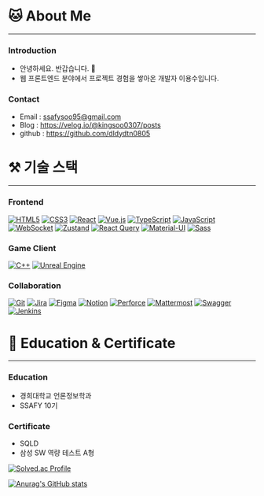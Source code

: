 # 🐱 About Me

---

### Introduction
- 안녕하세요. 반갑습니다. 🙉
- 웹 프론트엔드 분야에서 프로젝트 경험을 쌓아온 개발자 이용수입니다.

### Contact

- Email : ssafysoo95@gmail.com
- Blog : https://velog.io/@kingsoo0307/posts
- github : https://github.com/dldydtn0805

# ⚒️ 기술 스택

---

### Frontend
[![HTML5](https://img.shields.io/badge/HTML5-E34F26?style=for-the-badge&logo=html5&logoColor=white)](https://html.spec.whatwg.org/)
[![CSS3](https://img.shields.io/badge/CSS3-1572B6?style=for-the-badge&logo=css3&logoColor=white)](https://www.w3.org/Style/CSS/)
[![React](https://img.shields.io/badge/React-61DAFB?style=for-the-badge&logo=react&logoColor=black)](https://reactjs.org/)
[![Vue.js](https://img.shields.io/badge/Vue.js-4FC08D?style=for-the-badge&logo=vue.js&logoColor=white)](https://vuejs.org/)
[![TypeScript](https://img.shields.io/badge/TypeScript-3178C6?style=for-the-badge&logo=typescript&logoColor=white)](https://www.typescriptlang.org/)
[![JavaScript](https://img.shields.io/badge/JavaScript-F7DF1E?style=for-the-badge&logo=javascript&logoColor=black)](https://developer.mozilla.org/en-US/docs/Web/JavaScript)
[![WebSocket](https://img.shields.io/badge/WebSocket-5FA9E9?style=for-the-badge&logo=websocket&logoColor=white)](https://developer.mozilla.org/en-US/docs/Web/API/WebSockets_API)
[![Zustand](https://img.shields.io/badge/Zustand-3CACAE?style=for-the-badge&logo=zustand&logoColor=white)](https://github.com/pmndrs/zustand)
[![React Query](https://img.shields.io/badge/ReactQuery-FF4154?style=for-the-badge&logo=reactquery&logoColor=white)](https://react-query.tanstack.com/)
[![Material-UI](https://img.shields.io/badge/Mui-0081CB?style=for-the-badge&logo=mui&logoColor=white)](https://mui.com/)
[![Sass](https://img.shields.io/badge/Sass-CC6699?style=for-the-badge&logo=sass&logoColor=white)](https://sass-lang.com/)

### Game Client
[![C++](https://img.shields.io/badge/C++-00599C?style=for-the-badge&logo=cplusplus&logoColor=white)](https://isocpp.org/)
[![Unreal Engine](https://img.shields.io/badge/Unreal%20Engine%204-313131?style=for-the-badge&logo=unrealengine&logoColor=white)](https://www.unrealengine.com/)

### Collaboration
[![Git](https://img.shields.io/badge/Git-F05032?style=for-the-badge&logo=git&logoColor=white)](https://git-scm.com/)
[![Jira](https://img.shields.io/badge/JIRA-0052CC?style=for-the-badge&logo=jira&logoColor=white)](https://www.atlassian.com/software/jira)
[![Figma](https://img.shields.io/badge/Figma-F24E1E?style=for-the-badge&logo=figma&logoColor=white)](https://www.figma.com/)
[![Notion](https://img.shields.io/badge/Notion-000000?style=for-the-badge&logo=notion&logoColor=white)](https://www.notion.so/)
[![Perforce](https://img.shields.io/badge/Perforce-808080?style=for-the-badge&logo=perforce&logoColor=white)](https://www.perforce.com/)
[![Mattermost](https://img.shields.io/badge/MatterMost-0072C6?style=for-the-badge&logo=mattermost&logoColor=white)](https://mattermost.com/)
[![Swagger](https://img.shields.io/badge/Swagger-85EA2D?style=for-the-badge&logo=swagger&logoColor=white)](https://swagger.io/)
[![Jenkins](https://img.shields.io/badge/Jenkins-D24939?style=for-the-badge&logo=jenkins&logoColor=white)](https://www.jenkins.io/)


# 👔 Education & Certificate

---

### Education

- 경희대학교 언론정보학과
- SSAFY 10기

### Certificate

- SQLD
- 삼성 SW 역량 테스트 A형

[![Solved.ac Profile](http://mazassumnida.wtf/api/v2/generate_badge?boj=dldydtn0805)](https://solved.ac/dldydtn0805/)

[![Anurag's GitHub stats](https://github-readme-stats.vercel.app/api?username=dldydtn0805&show_icons=true&theme=radical)](https://github.com/anuraghazra/github-readme-stats)

